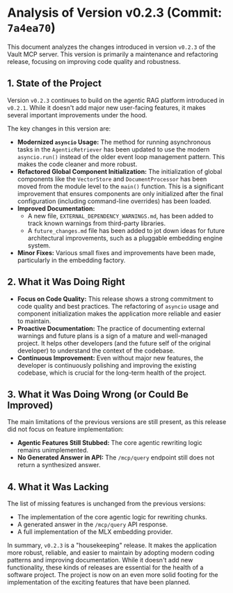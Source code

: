 # Analysis of Version v0.2.3 (Commit: `7a4ea70`)

This document analyzes the changes introduced in version `v0.2.3` of the Vault MCP server. This version is primarily a maintenance and refactoring release, focusing on improving code quality and robustness.

## 1. State of the Project

Version `v0.2.3` continues to build on the agentic RAG platform introduced in `v0.2.1`. While it doesn't add major new user-facing features, it makes several important improvements under the hood.

The key changes in this version are:
- **Modernized `asyncio` Usage:** The method for running asynchronous tasks in the `AgenticRetriever` has been updated to use the modern `asyncio.run()` instead of the older event loop management pattern. This makes the code cleaner and more robust.
- **Refactored Global Component Initialization:** The initialization of global components like the `VectorStore` and `DocumentProcessor` has been moved from the module level to the `main()` function. This is a significant improvement that ensures components are only initialized after the final configuration (including command-line overrides) has been loaded.
- **Improved Documentation:**
    - A new file, `EXTERNAL_DEPENDENCY_WARNINGS.md`, has been added to track known warnings from third-party libraries.
    - A `future_changes.md` file has been added to jot down ideas for future architectural improvements, such as a pluggable embedding engine system.
- **Minor Fixes:** Various small fixes and improvements have been made, particularly in the embedding factory.

## 2. What it Was Doing Right

- **Focus on Code Quality:** This release shows a strong commitment to code quality and best practices. The refactoring of `asyncio` usage and component initialization makes the application more reliable and easier to maintain.
- **Proactive Documentation:** The practice of documenting external warnings and future plans is a sign of a mature and well-managed project. It helps other developers (and the future self of the original developer) to understand the context of the codebase.
- **Continuous Improvement:** Even without major new features, the developer is continuously polishing and improving the existing codebase, which is crucial for the long-term health of the project.

## 3. What it Was Doing Wrong (or Could Be Improved)

The main limitations of the previous versions are still present, as this release did not focus on feature implementation:
- **Agentic Features Still Stubbed:** The core agentic rewriting logic remains unimplemented.
- **No Generated Answer in API:** The `/mcp/query` endpoint still does not return a synthesized answer.

## 4. What it Was Lacking

The list of missing features is unchanged from the previous versions:
- The implementation of the core agentic logic for rewriting chunks.
- A generated answer in the `/mcp/query` API response.
- A full implementation of the MLX embedding provider.

In summary, `v0.2.3` is a "housekeeping" release. It makes the application more robust, reliable, and easier to maintain by adopting modern coding patterns and improving documentation. While it doesn't add new functionality, these kinds of releases are essential for the health of a software project. The project is now on an even more solid footing for the implementation of the exciting features that have been planned.
